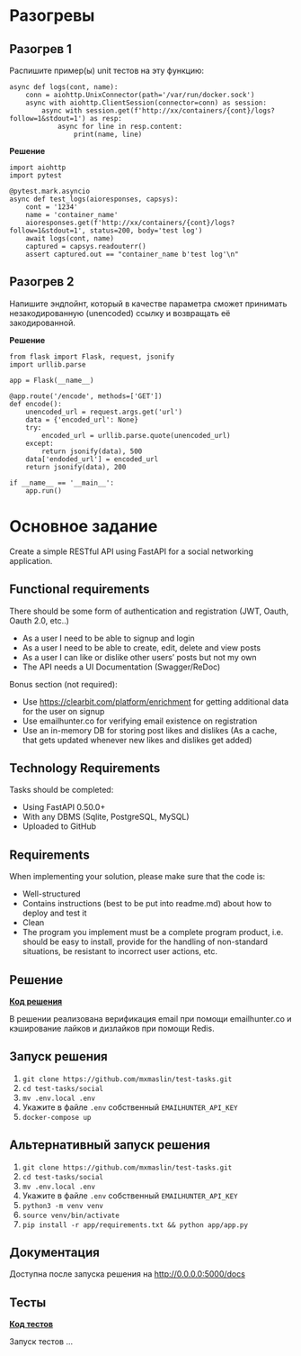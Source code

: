 # Разогревы

## Разогрев 1

Распишите пример(ы) unit тестов на эту фyнкцию:

```
async def logs(cont, name):
    conn = aiohttp.UnixConnector(path='/var/run/docker.sock')
    async with aiohttp.ClientSession(connector=conn) as session:
        async with session.get(f'http://xx/containers/{cont}/logs?follow=1&stdout=1') as resp:
            async for line in resp.content:
                print(name, line)
```

**Решение**

```
import aiohttp
import pytest

@pytest.mark.asyncio
async def test_logs(aioresponses, capsys):
    cont = '1234'
    name = 'container_name'
    aioresponses.get(f'http://xx/containers/{cont}/logs?follow=1&stdout=1', status=200, body='test log')
    await logs(cont, name)
    captured = capsys.readouterr()
    assert captured.out == "container_name b'test log'\n"
```

## Разогрев 2

Напишите эндпойнт, который в качестве параметра сможет принимать незакодированную (unencoded) ссылку и возвращать её закодированной.

**Решение**

```
from flask import Flask, request, jsonify
import urllib.parse

app = Flask(__name__)

@app.route('/encode', methods=['GET'])
def encode():
    unencoded_url = request.args.get('url')
    data = {'encoded_url': None}
    try:
        encoded_url = urllib.parse.quote(unencoded_url)
    except:
        return jsonify(data), 500
    data['endoded_url'] = encoded_url
    return jsonify(data), 200

if __name__ == '__main__':
    app.run()
```

# Основное задание

Create a simple RESTful API using FastAPI for a social networking application.

## Functional requirements

There should be some form of authentication and registration (JWT, Oauth, Oauth 2.0, etc..)

- As a user I need to be able to signup and login
- As a user I need to be able to create, edit, delete and view posts
- As a user I can like or dislike other users’ posts but not my own 
- The API needs a UI Documentation (Swagger/ReDoc)

Bonus section (not required):

- Use https://clearbit.com/platform/enrichment for getting additional data for the user on signup
- Use emailhunter.co for verifying email existence on registration
- Use an in-memory DB for storing post likes and dislikes (As a cache, that gets updated whenever new likes and dislikes get added) 

## Technology Requirements

Tasks should be completed:

- Using FastAPI 0.50.0+
- With any DBMS (Sqlite, PostgreSQL, MySQL)
- Uploaded to GitHub

## Requirements

When implementing your solution, please make sure that the code is:

- Well-structured
- Contains instructions (best to be put into readme.md) about how to deploy and test it
- Clean
- The program you implement must be a complete program product, i.e. should be easy to install, provide for the handling of non-standard situations, be resistant to incorrect user actions, etc.

## Решение

[**Код решения**](https://github.com/mxmaslin/test-tasks/tree/master/social/app)

В решении реализована верификация email при помощи emailhunter.co и кэширование лайков и дизлайков при помощи Redis.

## Запуск решения

1. `git clone https://github.com/mxmaslin/test-tasks.git`
2. `cd test-tasks/social`
3. `mv .env.local .env`
4. Укажите в файле `.env` собственный `EMAILHUNTER_API_KEY`
5. `docker-compose up`

## Альтернативный запуск решения

1. `git clone https://github.com/mxmaslin/test-tasks.git`
2. `cd test-tasks/social`
3. `mv .env.local .env`
4. Укажите в файле `.env` собственный `EMAILHUNTER_API_KEY`
5. `python3 -m venv venv`
6. `source venv/bin/activate`
7. `pip install -r app/requirements.txt && python app/app.py`

## Документация

Доступна после запуска решения на http://0.0.0.0:5000/docs

## Тесты

[**Код тестов**](https://github.com/mxmaslin/test-tasks/blob/master/social/app/tests.py)

Запуск тестов ...

